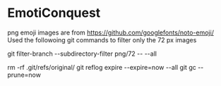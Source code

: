 # EmotiConquest

png emoji images are from https://github.com/googlefonts/noto-emoji/
Used the followoing git commands to filter only the 72 px images

git filter-branch --subdirectory-filter png/72 -- --all

rm -rf .git/refs/original/
git reflog expire --expire=now --all
git gc --prune=now
